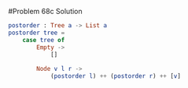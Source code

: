 #Problem 68c Solution

```elm
postorder : Tree a -> List a
postorder tree =
    case tree of
        Empty ->
            []
        
        Node v l r ->
            (postorder l) ++ (postorder r) ++ [v] 
```